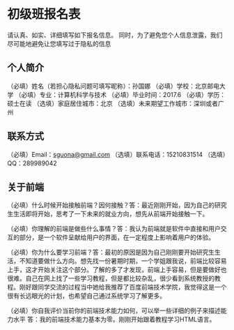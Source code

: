 # 初级班报名表

请认真、如实、详细填写如下报名信息。
同时，为了避免您个人信息泄露，我们尽可能地避免让您填写过于隐私的信息

## 个人简介

（必填）姓名（若担心隐私问题可填写昵称）：孙国娜
（必填）学校：北京邮电大学 
（必填）专业：计算机科学与技术
（必填）毕业时间：2017.6
（必填）学历：硕士在读
（选填）家庭居住城市：北京
（选填）未来期望工作城市：深圳或者广州

## 联系方式

（必填）Email：sguona@gmail.com
（选填）联系电话：15210831514
（选填）QQ：289989042

## 关于前端

（必填）什么时候开始接触前端？因何接触？答：最近刚刚开始，因为自己的研究生生活即将开始，思考了一下未来的就业方向，想先从前端开始接触一下。

（必填）你理解的前端是做些什么事情？答：我认为前端就是软件中直接和用户交互的部分，是一个软件呈献给用户的界面，在一定程度上影响着用户的体验。

（必填）你为什么要学习前端？答：最初的原因是因为自己刚刚要开始研究生生活，不知道要做什么方向。想先找一份暑期时期，一个学姐跟我说，前端比较容易上手，这才开始关注这个部分。了解的多了才发现，前端上手容易，但是要做好也很难。自己在网上找了一些学习教程，但是都比较杂乱，很少看到系统教授的教程。刚好跟同学交流的过程当中她给我推荐了百度前端技术学院，我觉得这是一个很有长远眼光的计划，也希望自己通过系统学习了解更多。

（必填）你自我评价当前你的前端技术能力如何，可以举一些详细的例子来描述能力水平
答：我的前端技术能力基本为零。刚刚开始跟着教程学习HTML语言。

